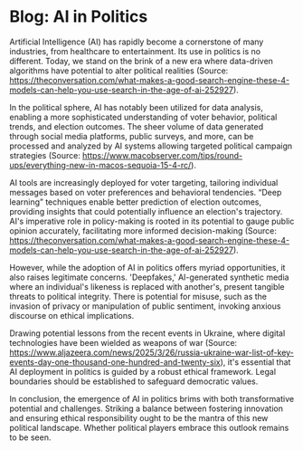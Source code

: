 # Blog: AI in Politics

Artificial Intelligence (AI) has rapidly become a cornerstone of many industries, from healthcare to entertainment. Its use in politics is no different. Today, we stand on the brink of a new era where data-driven algorithms have potential to alter political realities (Source: https://theconversation.com/what-makes-a-good-search-engine-these-4-models-can-help-you-use-search-in-the-age-of-ai-252927).

In the political sphere, AI has notably been utilized for data analysis, enabling a more sophisticated understanding of voter behavior, political trends, and election outcomes. The sheer volume of data generated through social media platforms, public surveys, and more, can be processed and analyzed by AI systems allowing targeted political campaign strategies (Source: https://www.macobserver.com/tips/round-ups/everything-new-in-macos-sequoia-15-4-rc/). 

AI tools are increasingly deployed for voter targeting, tailoring individual messages based on voter preferences and behavioral tendencies. “Deep learning” techniques enable better prediction of election outcomes, providing insights that could potentially influence an election's trajectory. AI's imperative role in policy-making is rooted in its potential to gauge public opinion accurately, facilitating more informed decision-making (Source: https://theconversation.com/what-makes-a-good-search-engine-these-4-models-can-help-you-use-search-in-the-age-of-ai-252927). 

However, while the adoption of AI in politics offers myriad opportunities, it also raises legitimate concerns. 'Deepfakes,' AI-generated synthetic media where an individual's likeness is replaced with another's, present tangible threats to political integrity. There is potential for misuse, such as the invasion of privacy or manipulation of public sentiment, invoking anxious discourse on ethical implications.

Drawing potential lessons from the recent events in Ukraine, where digital technologies have been wielded as weapons of war (Source: https://www.aljazeera.com/news/2025/3/26/russia-ukraine-war-list-of-key-events-day-one-thousand-one-hundred-and-twenty-six), it's essential that AI deployment in politics is guided by a robust ethical framework. Legal boundaries should be established to safeguard democratic values.

In conclusion, the emergence of AI in politics brims with both transformative potential and challenges. Striking a balance between fostering innovation and ensuring ethical responsibility ought to be the mantra of this new political landscape. Whether political players embrace this outlook remains to be seen.